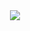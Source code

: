 <div align="center"><img src=https://github.com/user-attachments/assets/566f5411-84d1-4fae-b19e-9a9a54800297/></div>
